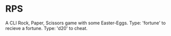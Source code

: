# RPS
A CLI Rock, Paper, Scissors game with some Easter-Eggs.
Type: 'fortune' to recieve a fortune.
Type: 'd20' to cheat.
